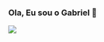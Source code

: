 ### Ola, Eu sou o Gabriel 👋

<a href="https://wa.me/5561998196476" target="_parent"><img src="https://img.shields.io/badge/WhatsApp-25D366?style=for-the-badge&logo=whatsapp&logoColor=white"/></a>
